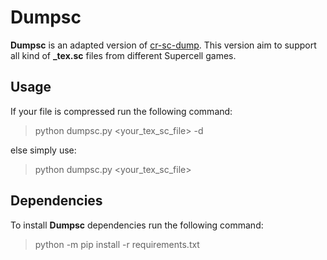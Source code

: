 # Dumpsc
**Dumpsc** is an adapted version of [cr-sc-dump](https://github.com/123456abcdef/cr-sc-dump). This version aim to support all kind of **_tex.sc** files from different Supercell games.



## Usage

If your file is compressed run the following command:

> python dumpsc.py <your_tex_sc_file> -d

else simply use:

> python dumpsc.py <your_tex_sc_file>



## Dependencies

To install **Dumpsc** dependencies run the following command:

> python -m pip install -r requirements.txt
